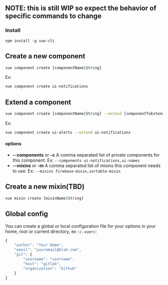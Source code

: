 
## NOTE: this is still WIP so expect the behavior of specific commands to change

### Install
```
npm install -g vue-cli
```

## Create a new component
```bash
vue component create [componentName|String]
```
Ex:
```bash
vue component create ui-notifications
```

## Extend a component
```bash
vue component create [componentName|String] --extend [componentToExtend|String]
```
Ex:
```bash
vue component create ui-alerts --extend ui-notifications
```

#### options
* **--components** or **-c** A comma separated list of private components for this component. Ex: ```--components ui-notifications,ui-names```
* **--mixins** or **-m** A comma separated list of mixins this component needs to use. Ex: ```--mixins firebase-mixin,sortable-mixin```


## Create a new mixin(TBD)
```bash
vue mixin create [mixinName|String]
```

## Global config
You can create a global or local configuration file for your options in your home, root or current directory, ex ```~/.vuerc```:

```js
{
    "author": "Your Name",
    "email": "youremail@blah.com",
    "git": {
        "username": "username",
        "host": "gitlab",
        "organization": "Github"
    }
}
```